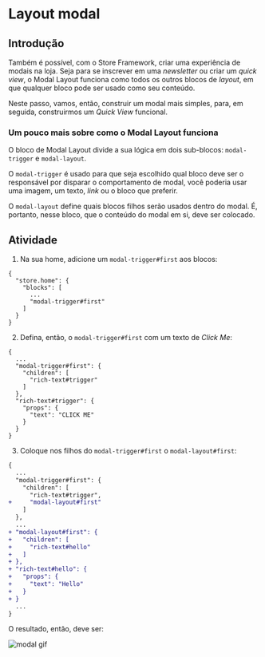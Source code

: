 # Layout modal

## Introdução

Também é possível, com o Store Framework, criar uma experiência de modais na loja. Seja para se inscrever em uma _newsletter_ ou criar um _quick view_, o Modal Layout funciona como todos os outros blocos de _layout_, em que qualquer bloco pode ser usado como seu conteúdo. 
 
Neste passo, vamos, então, construir um modal mais simples, para, em seguida, construirmos um _Quick View_ funcional. 

### Um pouco mais sobre como o Modal Layout funciona

O bloco de Modal Layout divide a sua lógica em dois sub-blocos: `modal-trigger` e `modal-layout`. 

O `modal-trigger` é usado para que seja escolhido qual bloco deve ser o responsável por disparar o comportamento de modal, você poderia usar uma imagem, um texto, _link_ ou o bloco que preferir.

O `modal-layout` define quais blocos filhos serão usados dentro do modal. É, portanto, nesse bloco, que o conteúdo do modal em si, deve ser colocado. 

## Atividade

1. Na sua home, adicione um `modal-trigger#first` aos blocos: 

```
{
  "store.home": {
    "blocks": [
      ...
      "modal-trigger#first"
    ]
  }
}
```

2. Defina, então, o `modal-trigger#first` com um texto de _Click Me_: 

```
{ 
  ...
  "modal-trigger#first": {
    "children": [
      "rich-text#trigger"
    ]
  },
  "rich-text#trigger": { 
    "props": {
      "text": "CLICK ME"
    }
  }
}
```

3. Coloque nos filhos do `modal-trigger#first` o `modal-layout#first`: 

```diff
{ 
  ...
  "modal-trigger#first": {
    "children": [
      "rich-text#trigger",
+     "modal-layout#first"
    ]
  },
  ...
+ "modal-layout#first": {
+   "children": [
+     "rich-text#hello"
+   ]
+ },
+ "rich-text#hello": { 
+   "props": {
+     "text": "Hello"
+   }
+ }
  ...
}
```

O resultado, então, deve ser: 

![modal gif](https://user-images.githubusercontent.com/18701182/90183287-9f3c2b00-dd89-11ea-924d-6195465ffd25.gif)

